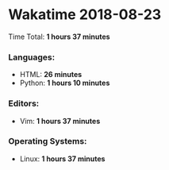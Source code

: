 # Wakatime 2018-08-23

Time Total: **1 hours 37 minutes**

### Languages:
- HTML: **26 minutes** 
- Python: **1 hours 10 minutes** 

### Editors:
- Vim: **1 hours 37 minutes** 

### Operating Systems:
- Linux: **1 hours 37 minutes** 

